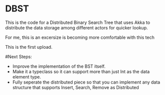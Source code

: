 # DBST
This is the code for a Distributed Binary Search Tree that uses Akka to distribute the data storage among different actors for quicker lookup.

For me, this is an excersize is becoming more comfortable with this tech

This is the first upload.

#Next Steps:

- Improve the implementation of the BST itself.
- Make it a typeclass so it can support more than just Int as the data element type.
- Fully seperate the distributed piece so that you can implement any data structure that supports Insert, Search, Remove as Distributed
